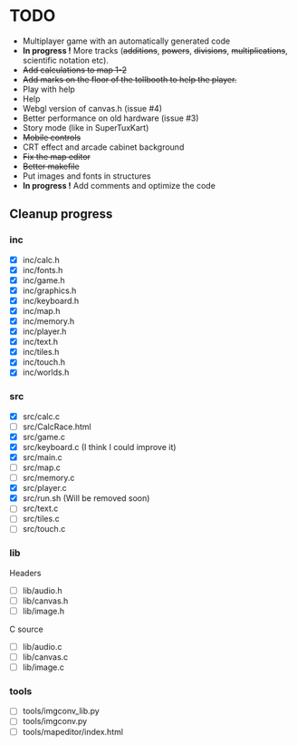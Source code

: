 # TODO

* Multiplayer game with an automatically generated code
* **In progress !** More tracks (~~additions~~, ~~powers~~, ~~divisions~~, ~~multiplications~~, scientific notation etc).
* ~~Add calculations to map 1-2~~
* ~~Add marks on the floor of the tollbooth to help the player.~~
* Play with help
* Help
* Webgl version of canvas.h (issue #4)
* Better performance on old hardware (issue #3)
* Story mode (like in SuperTuxKart)
* ~~Mobile controls~~
* CRT effect and arcade cabinet background
* ~~Fix the map editor~~
* ~~Better makefile~~
* Put images and fonts in structures
* **In progress !** Add comments and optimize the code

## Cleanup progress

### inc

* [x] inc/calc.h
* [x] inc/fonts.h
* [x] inc/game.h
* [x] inc/graphics.h
* [x] inc/keyboard.h
* [x] inc/map.h
* [x] inc/memory.h
* [x] inc/player.h
* [x] inc/text.h
* [x] inc/tiles.h
* [x] inc/touch.h
* [x] inc/worlds.h

### src

* [x] src/calc.c
* [ ] src/CalcRace.html
* [x] src/game.c
* [x] src/keyboard.c (I think I could improve it)
* [x] src/main.c
* [ ] src/map.c
* [ ] src/memory.c
* [x] src/player.c
* [x] src/run.sh (Will be removed soon)
* [ ] src/text.c
* [ ] src/tiles.c
* [ ] src/touch.c

### lib

Headers

* [ ] lib/audio.h
* [ ] lib/canvas.h
* [ ] lib/image.h

C source

* [ ] lib/audio.c
* [ ] lib/canvas.c
* [ ] lib/image.c

### tools

* [ ] tools/imgconv_lib.py
* [ ] tools/imgconv.py
* [ ] tools/mapeditor/index.html
